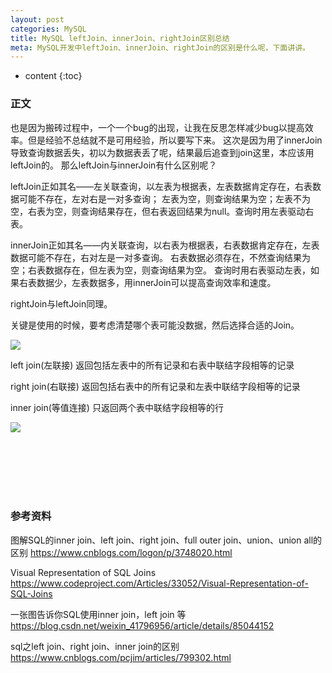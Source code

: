 ```yaml
---
layout: post
categories: MySQL
title: MySQL leftJoin、innerJoin、rightJoin区别总结
meta: MySQL开发中leftJoin、innerJoin、rightJoin的区别是什么呢，下面讲讲。
---
```

* content
{:toc}

### 正文

也是因为搬砖过程中，一个一个bug的出现，让我在反思怎样减少bug以提高效率。但是经验不总结就不是可用经验，所以要写下来。
这次是因为用了innerJoin导致查询数据丢失，初以为数据表丢了呢，结果最后追查到join这里，本应该用leftJoin的。
那么leftJoin与innerJoin有什么区别呢？

leftJoin正如其名——左关联查询，以左表为根据表，左表数据肯定存在，右表数据可能不存在，左对右是一对多查询；
左表为空，则查询结果为空；左表不为空，右表为空，则查询结果存在，但右表返回结果为null。查询时用左表驱动右表。

innerJoin正如其名——内关联查询，以右表为根据表，右表数据肯定存在，左表数据可能不存在，右对左是一对多查询。
右表数据必须存在，不然查询结果为空；右表数据存在，但左表为空，则查询结果为空。
查询时用右表驱动左表，如果右表数据少，左表数据多，用innerJoin可以提高查询效率和速度。 

rightJoin与leftJoin同理。

关键是使用的时候，要考虑清楚哪个表可能没数据，然后选择合适的Join。

![]({{site.baseurl}}/images/20210128/20210128184390.png)

left join(左联接) 返回包括左表中的所有记录和右表中联结字段相等的记录

right join(右联接) 返回包括右表中的所有记录和左表中联结字段相等的记录

inner join(等值连接) 只返回两个表中联结字段相等的行

![]({{site.baseurl}}/images/20210128/20210128184392.png)

<br/><br/><br/><br/><br/>
### 参考资料

图解SQL的inner join、left join、right join、full outer join、union、union all的区别 <https://www.cnblogs.com/logon/p/3748020.html>

Visual Representation of SQL Joins <https://www.codeproject.com/Articles/33052/Visual-Representation-of-SQL-Joins>

一张图告诉你SQL使用inner join，left join 等 <https://blog.csdn.net/weixin_41796956/article/details/85044152>

sql之left join、right join、inner join的区别 <https://www.cnblogs.com/pcjim/articles/799302.html>
